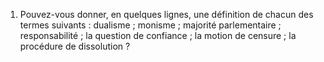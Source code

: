 1. Pouvez-vous donner, en quelques lignes, une définition de chacun des termes suivants : dualisme ; monisme ; majorité parlementaire ; responsabilité ; la question de confiance ; la motion de censure ; la procédure de dissolution ?
    
